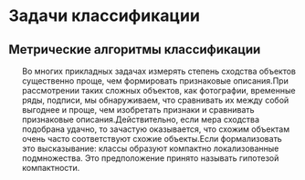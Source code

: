 <!DOCTYPE html>
<html>
<head>
  <meta charset="utf-8">
  <base href="https://github.com/PavlyukovVladimir/SMPR/blob/master/" ></base>
</head>
<body>
  
  # Задачи классификации
  
  
 
  
 ## Метрические алгоритмы классификации 
  
 
  
  <p><ol>
Во многих прикладных задачах измерять степень сходства объектов существенно проще, чем формировать признаковые описания.При рассмотрении таких сложных объектов, как фотографии, временные
ряды, подписи, мы обнаруживаем, что сравнивать их между собой выгоднее и проще, чем изобретать признаки и сравнивать признаковые
описания.Действительно, если мера сходства подобрана удачно, то зачастую оказывается, что схожим объектам очень часто соответствуют
схожие объекты.Если формализовать это высказывание: классы образуют компактно локализованные подмножества. Это предположение
принято называть гипотезой компактности.
  </ol></p>
  
  
</body>
</html>
